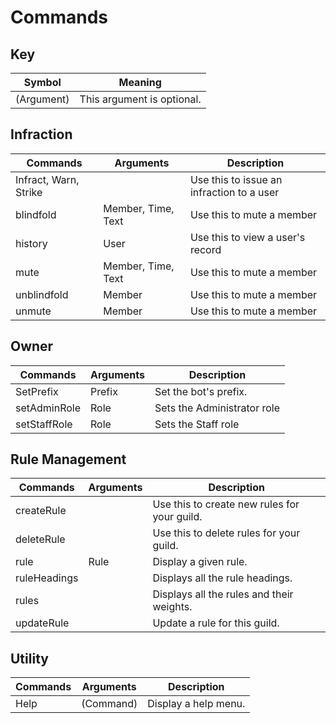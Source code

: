 # Commands

## Key
| Symbol     | Meaning                    |
| ---------- | -------------------------- |
| (Argument) | This argument is optional. |

## Infraction
| Commands              | Arguments          | Description                               |
| --------------------- | ------------------ | ----------------------------------------- |
| Infract, Warn, Strike | <none>             | Use this to issue an infraction to a user |
| blindfold             | Member, Time, Text | Use this to mute a member                 |
| history               | User               | Use this to view a user's record          |
| mute                  | Member, Time, Text | Use this to mute a member                 |
| unblindfold           | Member             | Use this to mute a member                 |
| unmute                | Member             | Use this to mute a member                 |

## Owner
| Commands     | Arguments | Description                   |
| ------------ | --------- | ----------------------------- |
| SetPrefix    | Prefix    | Set the bot's prefix.         |
| setAdminRole | Role      | Sets the Administrator role   |
| setStaffRole | Role      | Sets the Staff role           |

## Rule Management
| Commands     | Arguments | Description                                  |
| ------------ | --------- | -------------------------------------------- |
| createRule   | <none>    | Use this to create new rules for your guild. |
| deleteRule   | <none>    | Use this to delete rules for your guild.     |
| rule         | Rule      | Display a given rule.                        |
| ruleHeadings | <none>    | Displays all the rule headings.              |
| rules        | <none>    | Displays all the rules and their weights.    |
| updateRule   | <none>    | Update a rule for this guild.                |

## Utility
| Commands | Arguments | Description          |
| -------- | --------- | -------------------- |
| Help     | (Command) | Display a help menu. |

